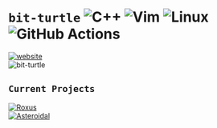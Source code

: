 # `bit-turtle` ![C++](https://img.shields.io/badge/c++-%2300599C.svg?style=for-the-badge&logo=c%2B%2B&logoColor=white) ![Vim](https://img.shields.io/badge/VIM-%2311AB00.svg?style=for-the-badge&logo=vim&logoColor=white) ![Linux](https://img.shields.io/badge/Linux-FCC624?style=for-the-badge&logo=linux&logoColor=black) ![GitHub Actions](https://img.shields.io/badge/github%20actions-%232671E5.svg?style=for-the-badge&logo=githubactions&logoColor=white)  
[![website](https://readme-typing-svg.demolab.com?font=Bytesized&pause=1000&color=90EE90&repeat=false&width=435&lines=https%3A%2F%2Fbit-turtle.github.io)](https://bit-turtle.github.io)  
![bit-turtle](https://github-readme-stats.vercel.app/api/top-langs?username=bit-turtle&show_icons=true&theme=tokyonight&layout=compact)
## `Current Projects`
[![Roxus](https://github-readme-stats.vercel.app/api/pin/?username=bit-turtle&repo=roxus&theme=tokyonight)](https://github.com/bit-turtle/roxus)  
[![Asteroidal](https://github-readme-stats.vercel.app/api/pin/?username=bit-turtle&repo=asteroidal&theme=tokyonight)](https://github.com/bit-turtle/asteroidal)
